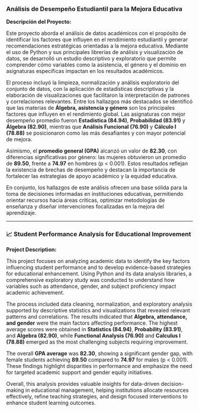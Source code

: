 ### **Análisis de Desempeño Estudiantil para la Mejora Educativa**

**Descripción del Proyecto:**

Este proyecto aborda el análisis de datos académicos con el propósito de identificar los factores que influyen en el rendimiento estudiantil y generar recomendaciones estratégicas orientadas a la mejora educativa. Mediante el uso de Python y sus principales librerías de análisis y visualización de datos, se desarrolló un estudio descriptivo y exploratorio que permite comprender cómo variables como la asistencia, el género y el dominio en asignaturas específicas impactan en los resultados académicos.

El proceso incluyó la limpieza, normalización y análisis exploratorio del conjunto de datos, con la aplicación de estadísticas descriptivas y la elaboración de visualizaciones que facilitaron la interpretación de patrones y correlaciones relevantes. Entre los hallazgos más destacados se identificó que las materias de **Álgebra, asistencia y género** son los principales factores que influyen en el rendimiento global. Las asignaturas con mejor desempeño promedio fueron **Estadística (84.94)**, **Probabilidad (83.91)** y **Álgebra (82.90)**, mientras que **Análisis Funcional (76.90)** y **Cálculo I (78.88)** se posicionaron como las más desafiantes y con mayor potencial de mejora.

Asimismo, el **promedio general (GPA)** alcanzó un valor de **82.30**, con diferencias significativas por género: las mujeres obtuvieron un promedio de **89.50**, frente a **74.97** en hombres (p < 0.001). Estos resultados reflejan la existencia de brechas de desempeño y destacan la importancia de fortalecer las estrategias de apoyo académico y la equidad educativa.

En conjunto, los hallazgos de este análisis ofrecen una base sólida para la toma de decisiones informadas en instituciones educativas, permitiendo orientar recursos hacia áreas críticas, optimizar metodologías de enseñanza y diseñar intervenciones focalizadas en la mejora del aprendizaje.

---

### 📈 **Student Performance Analysis for Educational Improvement**

**Project Description:**

This project focuses on analyzing academic data to identify the key factors influencing student performance and to develop evidence-based strategies for educational enhancement. Using Python and its data analysis libraries, a comprehensive exploratory study was conducted to understand how variables such as attendance, gender, and subject proficiency impact academic achievement.

The process included data cleaning, normalization, and exploratory analysis supported by descriptive statistics and visualizations that revealed relevant patterns and correlations. The results indicated that **Algebra, attendance, and gender** were the main factors affecting performance. The highest average scores were obtained in **Statistics (84.94)**, **Probability (83.91)**, and **Algebra (82.90)**, while **Functional Analysis (76.90)** and **Calculus I (78.88)** emerged as the most challenging subjects requiring improvement.

The overall **GPA average** was **82.30**, showing a significant gender gap, with female students achieving **89.50** compared to **74.97** for males (p < 0.001). These findings highlight disparities in performance and emphasize the need for targeted academic support and gender equity initiatives.

Overall, this analysis provides valuable insights for data-driven decision-making in educational management, helping institutions allocate resources effectively, refine teaching strategies, and design focused interventions to enhance student learning outcomes.
